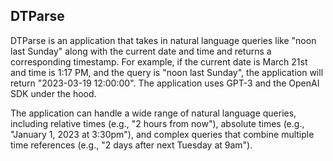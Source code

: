 ## DTParse

DTParse is an application that takes in natural language queries like "noon last Sunday" along with the current date and time and returns a corresponding timestamp. For example, if the current date is March 21st and time is 1:17 PM, and the query is "noon last Sunday", the application will return "2023-03-19 12:00:00". The application uses GPT-3 and the OpenAI SDK under the hood.

The application can handle a wide range of natural language queries, including relative times (e.g., "2 hours from now"), absolute times (e.g., "January 1, 2023 at 3:30pm"), and complex queries that combine multiple time references (e.g., "2 days after next Tuesday at 9am").

